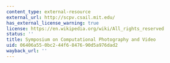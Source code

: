 ```yaml
---
content_type: external-resource
external_url: http://scpv.csail.mit.edu/
has_external_license_warning: true
license: https://en.wikipedia.org/wiki/All_rights_reserved
status: ''
title: Symposium on Computational Photography and Video
uid: 06406a55-0bc2-44f6-8476-90d5a976dad2
wayback_url: ''
---
```

